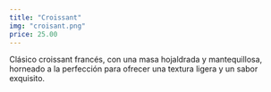 ```yaml
---
title: "Croissant"
img: "croisant.png"
price: 25.00
---
```


Clásico croissant francés, con una masa hojaldrada y mantequillosa, horneado a la perfección para ofrecer una textura ligera y un sabor exquisito.